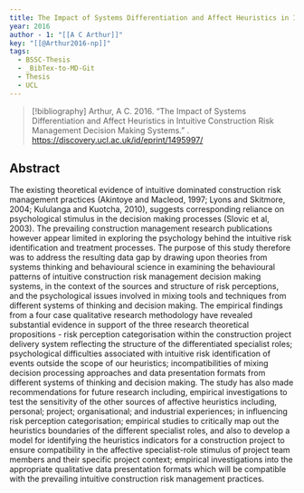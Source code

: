 ```yaml
---
title: The Impact of Systems Differentiation and Affect Heuristics in Intuitive Construction Risk Management Decision Making Systems
year: 2016
author - 1: "[[A C Arthur]]"
key: "[[@Arthur2016-np]]"
tags:
  - BSSC-Thesis
  - _BibTex-to-MD-Git
  - Thesis
  - UCL
---
```


> [!bibliography]
> Arthur, A C. 2016. “The Impact of Systems Differentiation and Affect Heuristics in Intuitive Construction Risk Management Decision Making Systems.” . https://discovery.ucl.ac.uk/id/eprint/1495997/

## Abstract
The existing theoretical evidence of intuitive dominated construction risk management practices (Akintoye and Macleod, 1997; Lyons and Skitmore, 2004; Kululanga and Kuotcha, 2010), suggests corresponding reliance on psychological stimulus in the decision making processes (Slovic et al, 2003). The prevailing construction management research publications however appear limited in exploring the psychology behind the intuitive risk identification and treatment processes. The purpose of this study therefore was to address the resulting data gap by drawing upon theories from systems thinking and behavioural science in examining the behavioural patterns of intuitive construction risk management decision making systems, in the context of the sources and structure of risk perceptions, and the psychological issues involved in mixing tools and techniques from different systems of thinking and decision making. The empirical findings from a four case qualitative research methodology have revealed substantial evidence in support of the three research theoretical propositions -  risk perception categorisation within the construction project delivery system reflecting the structure of the differentiated specialist roles; psychological difficulties associated with intuitive risk identification of events outside the scope of our heuristics; incompatibilities of mixing decision processing approaches and data presentation formats from different systems of thinking and decision making. The study has also made recommendations for future research including, empirical investigations to test the sensitivity of the other sources of affective heuristics including, personal; project; organisational; and industrial experiences; in influencing risk perception categorisation; empirical studies to critically map out the heuristics boundaries of the different specialist roles, and also to develop a model for identifying the heuristics indicators for a construction project to ensure compatibility in the affective specialist-role stimulus of project team members and their specific project context; empirical investigations into the appropriate qualitative data presentation formats which will be compatible with the prevailing intuitive construction risk management practices.